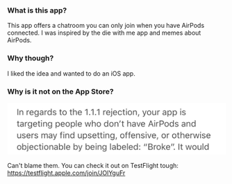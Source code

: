 ### What is this app?
This app offers a chatroom you can only join when you have AirPods connected. I was inspired by the die with me app and memes about AirPods.

### Why though?
I liked the idea and wanted to do an iOS app.

### Why is it not on the App Store?

![alt text](./appstore.jpeg 'App Store Guideline Violation')

Can't blame them. You can check it out on TestFlight tough: https://testflight.apple.com/join/JOlYguFr

